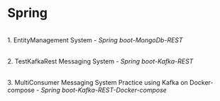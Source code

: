 # Spring

<br>1. EntityManagement System - </b><i>Spring boot-MongoDb-REST</i></br>

<br>2. TestKafkaRest Messaging System - </b><i>Spring boot-Kafka-REST</i></br>

<br>3. MultiConsumer Messaging System Practice using Kafka on Docker-compose - </b><i>Spring boot-Kafka-REST-Docker-compose</i></br>
